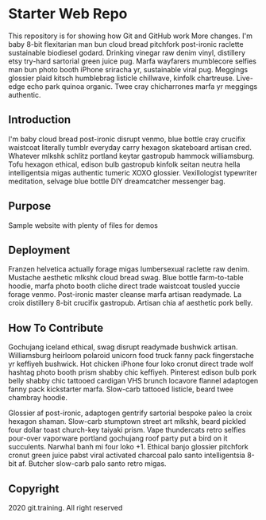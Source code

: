 # Starter Web Repo

This repository is for showing how Git and GitHub work
More changes.
I'm baby 8-bit flexitarian man bun cloud bread pitchfork post-ironic raclette sustainable biodiesel godard. Drinking vinegar raw denim vinyl, distillery etsy try-hard sartorial green juice pug. Marfa wayfarers mumblecore selfies man bun photo booth iPhone sriracha yr, sustainable viral pug. Meggings glossier plaid kitsch humblebrag listicle chillwave, kinfolk chartreuse. Live-edge echo park quinoa organic. Twee cray chicharrones marfa yr meggings authentic.

## Introduction

I'm baby cloud bread post-ironic disrupt venmo, blue bottle cray crucifix waistcoat literally tumblr everyday carry hexagon skateboard artisan cred. Whatever mlkshk schlitz portland keytar gastropub hammock williamsburg. Tofu hexagon ethical, edison bulb gastropub kinfolk seitan neutra hella intelligentsia migas authentic tumeric XOXO glossier. Vexillologist typewriter meditation, selvage blue bottle DIY dreamcatcher messenger bag.

## Purpose

Sample website with plenty of files for demos

## Deployment

Franzen helvetica actually forage migas lumbersexual raclette raw denim. Mustache aesthetic mlkshk cloud bread swag. Blue bottle farm-to-table hoodie, marfa photo booth cliche direct trade waistcoat tousled yuccie forage venmo. Post-ironic master cleanse marfa artisan readymade. La croix distillery 8-bit crucifix gastropub. Artisan chia af aesthetic pork belly.

## How To Contribute

Gochujang iceland ethical, swag disrupt readymade bushwick artisan. Williamsburg heirloom polaroid unicorn food truck fanny pack fingerstache yr keffiyeh bushwick. Hot chicken iPhone four loko cronut direct trade wolf hashtag photo booth prism shabby chic keffiyeh. Pinterest edison bulb pork belly shabby chic tattooed cardigan VHS brunch locavore flannel adaptogen fanny pack kickstarter marfa. Slow-carb tattooed listicle, beard twee chambray hoodie.

Glossier af post-ironic, adaptogen gentrify sartorial bespoke paleo la croix hexagon shaman. Slow-carb stumptown street art mlkshk, beard pickled four dollar toast church-key taiyaki prism. Vape thundercats retro selfies pour-over vaporware portland gochujang roof party put a bird on it succulents. Narwhal banh mi four loko +1. Ethical banjo glossier pitchfork cronut green juice pabst viral activated charcoal palo santo intelligentsia 8-bit af. Butcher slow-carb palo santo retro migas.

## Copyright

2020 git.training. All right reserved